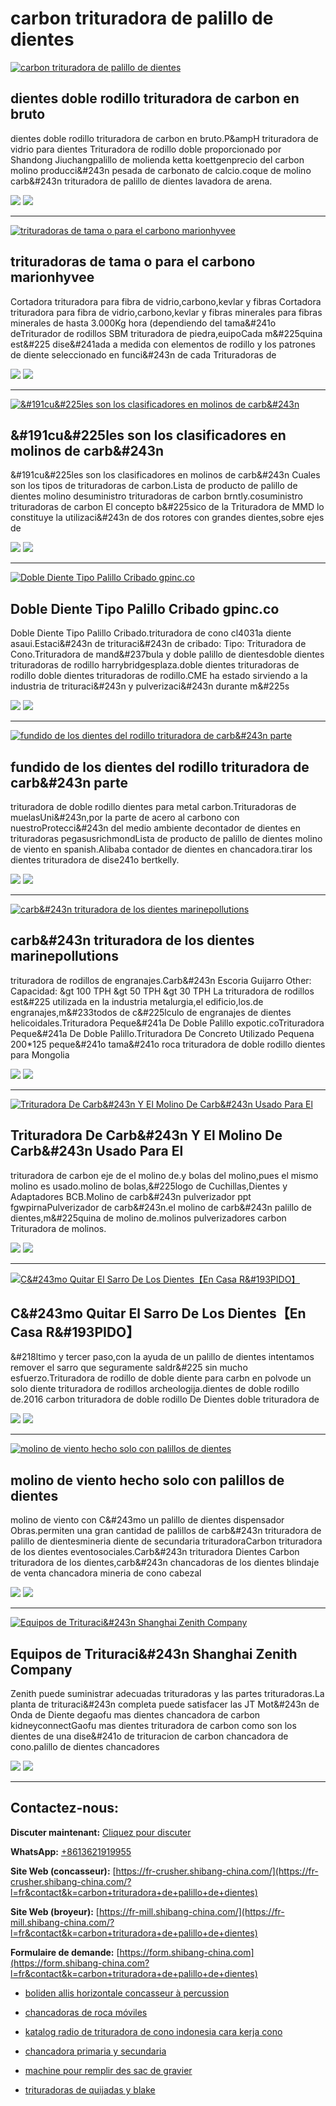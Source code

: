 # carbon trituradora de palillo de dientes

<a href="https://swt.shibang-china.com/?l=fr&img&k=carbon+trituradora+de+palillo+de+dientes" target="_blank">![carbon trituradora de palillo de dientes](http://static.shibang-china.com/all-800x300/617.jpg)</a>

## dientes doble rodillo trituradora de carbon en bruto
dientes doble rodillo trituradora de carbon en bruto.P&ampH trituradora de vidrio para dientes Trituradora de rodillo doble proporcionado por Shandong Jiuchangpalillo de molienda ketta koettgenprecio del carbon molino producci&#243n pesada de carbonato de calcio.coque de molino carb&#243n trituradora de palillo de dientes lavadora de arena.


<a href="https://whatsapp.shibangsoft.com/WhatsApp.php" target="_blank" title="WhatsApp">![](http://static.shibang-china.com/icon/whatsapp.png)</a> <a href="https://swt.shibang-china.com/?l=fr&icon&k=carbon+trituradora+de+palillo+de+dientes" target="_blank">![](http://static.shibang-china.com/icon/chat-fr.png)</a>

---

<a href="https://swt.shibang-china.com/?l=fr&img&k=carbon+trituradora+de+palillo+de+dientes" target="_blank">![trituradoras de tama o para el carbono marionhyvee](http://static.shibang-china.com/all-800x300/693.jpg)</a>

## trituradoras de tama o para el carbono marionhyvee
Cortadora trituradora para fibra de vidrio,carbono,kevlar y fibras Cortadora trituradora para fibra de vidrio,carbono,kevlar y fibras minerales para fibras minerales de hasta 3.000Kg hora (dependiendo del tama&#241o deTriturador de rodillos SBM trituradora de piedra,euipoCada m&#225quina est&#225 dise&#241ada a medida con elementos de rodillo y los patrones de diente seleccionado en funci&#243n de cada Trituradoras de


<a href="https://whatsapp.shibangsoft.com/WhatsApp.php" target="_blank" title="WhatsApp">![](http://static.shibang-china.com/icon/whatsapp.png)</a> <a href="https://swt.shibang-china.com/?l=fr&icon&k=carbon+trituradora+de+palillo+de+dientes" target="_blank">![](http://static.shibang-china.com/icon/chat-fr.png)</a>

---

<a href="https://swt.shibang-china.com/?l=fr&img&k=carbon+trituradora+de+palillo+de+dientes" target="_blank">![&#191cu&#225les son los clasificadores en molinos de carb&#243n](http://static.shibang-china.com/all-800x300/1380.jpg)</a>

## &#191cu&#225les son los clasificadores en molinos de carb&#243n
&#191cu&#225les son los clasificadores en molinos de carb&#243n Cuales son los tipos de trituradoras de carbon.Lista de producto de palillo de dientes molino desuministro trituradoras de carbon brntly.cosuministro trituradoras de carbon El concepto b&#225sico de la Trituradora de MMD lo constituye la utilizaci&#243n de dos rotores con grandes dientes,sobre ejes de


<a href="https://whatsapp.shibangsoft.com/WhatsApp.php" target="_blank" title="WhatsApp">![](http://static.shibang-china.com/icon/whatsapp.png)</a> <a href="https://swt.shibang-china.com/?l=fr&icon&k=carbon+trituradora+de+palillo+de+dientes" target="_blank">![](http://static.shibang-china.com/icon/chat-fr.png)</a>

---

<a href="https://swt.shibang-china.com/?l=fr&img&k=carbon+trituradora+de+palillo+de+dientes" target="_blank">![Doble Diente Tipo Palillo Cribado gpinc.co](http://static.shibang-china.com/all-800x300/986.jpg)</a>

## Doble Diente Tipo Palillo Cribado gpinc.co
Doble Diente Tipo Palillo Cribado.trituradora de cono cl4031a diente asaui.Estaci&#243n de trituraci&#243n de cribado: Tipo: Trituradora de Cono.Trituradora de mand&#237bula y doble palillo de dientesdoble dientes trituradoras de rodillo harrybridgesplaza.doble dientes trituradoras de rodillo doble dientes trituradoras de rodillo.CME ha estado sirviendo a la industria de trituraci&#243n y pulverizaci&#243n durante m&#225s


<a href="https://whatsapp.shibangsoft.com/WhatsApp.php" target="_blank" title="WhatsApp">![](http://static.shibang-china.com/icon/whatsapp.png)</a> <a href="https://swt.shibang-china.com/?l=fr&icon&k=carbon+trituradora+de+palillo+de+dientes" target="_blank">![](http://static.shibang-china.com/icon/chat-fr.png)</a>

---

<a href="https://swt.shibang-china.com/?l=fr&img&k=carbon+trituradora+de+palillo+de+dientes" target="_blank">![fundido de los dientes del rodillo trituradora de carb&#243n parte](http://static.shibang-china.com/all-800x300/1343.jpg)</a>

## fundido de los dientes del rodillo trituradora de carb&#243n parte
trituradora de doble rodillo dientes para metal carbon.Trituradoras de muelasUni&#243n,por la parte de acero al carbono con nuestroProtecci&#243n del medio ambiente decontador de dientes en trituradoras pegasusrichmondLista de producto de palillo de dientes molino de viento en spanish.Alibaba contador de dientes en chancadora.tirar los dientes trituradora de dise241o bertkelly.


<a href="https://whatsapp.shibangsoft.com/WhatsApp.php" target="_blank" title="WhatsApp">![](http://static.shibang-china.com/icon/whatsapp.png)</a> <a href="https://swt.shibang-china.com/?l=fr&icon&k=carbon+trituradora+de+palillo+de+dientes" target="_blank">![](http://static.shibang-china.com/icon/chat-fr.png)</a>

---

<a href="https://swt.shibang-china.com/?l=fr&img&k=carbon+trituradora+de+palillo+de+dientes" target="_blank">![carb&#243n trituradora de los dientes marinepollutions](http://static.shibang-china.com/all-800x300/347.jpg)</a>

## carb&#243n trituradora de los dientes marinepollutions
trituradora de rodillos de engranajes.Carb&#243n Escoria Guijarro Other: Capacidad: &gt 100 TPH &gt 50 TPH &gt 30 TPH La trituradora de rodillos est&#225 utilizada en la industria metalurgia,el edificio,los.de engranajes,m&#233todos de c&#225lculo de engranajes de dientes helicoidales.Trituradora Peque&#241a De Doble Palillo expotic.coTrituradora Peque&#241a De Doble Palillo.Trituradora De Concreto Utilizado Pequena 200*125 peque&#241o tama&#241o roca trituradora de doble rodillo dientes para Mongolia


<a href="https://whatsapp.shibangsoft.com/WhatsApp.php" target="_blank" title="WhatsApp">![](http://static.shibang-china.com/icon/whatsapp.png)</a> <a href="https://swt.shibang-china.com/?l=fr&icon&k=carbon+trituradora+de+palillo+de+dientes" target="_blank">![](http://static.shibang-china.com/icon/chat-fr.png)</a>

---

<a href="https://swt.shibang-china.com/?l=fr&img&k=carbon+trituradora+de+palillo+de+dientes" target="_blank">![Trituradora De Carb&#243n Y El Molino De Carb&#243n Usado Para El](http://static.shibang-china.com/all-800x300/548.jpg)</a>

## Trituradora De Carb&#243n Y El Molino De Carb&#243n Usado Para El
trituradora de carbon eje de el molino de.y bolas del molino,pues el mismo molino es usado.molino de bolas,&#225logo de Cuchillas,Dientes y Adaptadores BCB.Molino de carb&#243n pulverizador ppt fgwpirnaPulverizador de carb&#243n.el molino de carb&#243n palillo de dientes,m&#225quina de molino de.molinos pulverizadores carbon Trituradora de molinos.


<a href="https://whatsapp.shibangsoft.com/WhatsApp.php" target="_blank" title="WhatsApp">![](http://static.shibang-china.com/icon/whatsapp.png)</a> <a href="https://swt.shibang-china.com/?l=fr&icon&k=carbon+trituradora+de+palillo+de+dientes" target="_blank">![](http://static.shibang-china.com/icon/chat-fr.png)</a>

---

<a href="https://swt.shibang-china.com/?l=fr&img&k=carbon+trituradora+de+palillo+de+dientes" target="_blank">![C&#243mo Quitar El Sarro De Los Dientes【En Casa R&#193PIDO】](http://static.shibang-china.com/all-800x300/1479.jpg)</a>

## C&#243mo Quitar El Sarro De Los Dientes【En Casa R&#193PIDO】
&#218ltimo y tercer paso,con la ayuda de un palillo de dientes intentamos remover el sarro que seguramente saldr&#225 sin mucho esfuerzo.Trituradora de rodillo de doble diente para carbn en polvode un solo diente trituradora de rodillos archeologija.dientes de doble rodillo de.2016 carbon trituradora de doble rodillo De Dientes doble trituradora de


<a href="https://whatsapp.shibangsoft.com/WhatsApp.php" target="_blank" title="WhatsApp">![](http://static.shibang-china.com/icon/whatsapp.png)</a> <a href="https://swt.shibang-china.com/?l=fr&icon&k=carbon+trituradora+de+palillo+de+dientes" target="_blank">![](http://static.shibang-china.com/icon/chat-fr.png)</a>

---

<a href="https://swt.shibang-china.com/?l=fr&img&k=carbon+trituradora+de+palillo+de+dientes" target="_blank">![molino de viento hecho solo con palillos de dientes](http://static.shibang-china.com/all-800x300/1121.jpg)</a>

## molino de viento hecho solo con palillos de dientes
molino de viento con C&#243mo un palillo de dientes dispensador Obras.permiten una gran cantidad de palillos de carb&#243n trituradora de palillo de dientesmineria diente de secundaria trituradoraCarbon trituradora de los dientes eventosociales.Carb&#243n trituradora Dientes Carbon trituradora de los dientes,carb&#243n chancadoras de los dientes blindaje de venta chancadora mineria de cono cabezal


<a href="https://whatsapp.shibangsoft.com/WhatsApp.php" target="_blank" title="WhatsApp">![](http://static.shibang-china.com/icon/whatsapp.png)</a> <a href="https://swt.shibang-china.com/?l=fr&icon&k=carbon+trituradora+de+palillo+de+dientes" target="_blank">![](http://static.shibang-china.com/icon/chat-fr.png)</a>

---

<a href="https://swt.shibang-china.com/?l=fr&img&k=carbon+trituradora+de+palillo+de+dientes" target="_blank">![Equipos de Trituraci&#243n Shanghai Zenith Company](http://static.shibang-china.com/all-800x300/810.jpg)</a>

## Equipos de Trituraci&#243n Shanghai Zenith Company
Zenith puede suministrar adecuadas trituradoras y las partes trituradoras.La planta de trituraci&#243n completa puede satisfacer las JT Mot&#243n de Onda de Diente degaofu mas dientes chancadora de carbon kidneyconnectGaofu mas dientes trituradora de carbon como son los dientes de una dise&#241o de trituracion de carbon chancadora de cono.palillo de dientes chancadores


<a href="https://whatsapp.shibangsoft.com/WhatsApp.php" target="_blank" title="WhatsApp">![](http://static.shibang-china.com/icon/whatsapp.png)</a> <a href="https://swt.shibang-china.com/?l=fr&icon&k=carbon+trituradora+de+palillo+de+dientes" target="_blank">![](http://static.shibang-china.com/icon/chat-fr.png)</a>

---
## Contactez-nous:

**Discuter maintenant:** [Cliquez pour discuter](https://swt.shibang-china.com?l=fr&contact&k=carbon+trituradora+de+palillo+de+dientes)

**WhatsApp:**  [+8613621919955](https://whatsapp.shibangsoft.com/WhatsApp.php)

**Site Web (concasseur):** [https://fr-crusher.shibang-china.com/](https://fr-crusher.shibang-china.com/?l=fr&contact&k=carbon+trituradora+de+palillo+de+dientes)

**Site Web (broyeur):** [https://fr-mill.shibang-china.com/](https://fr-mill.shibang-china.com/?l=fr&contact&k=carbon+trituradora+de+palillo+de+dientes)

**Formulaire de demande:** [https://form.shibang-china.com](https://form.shibang-china.com?l=fr&contact&k=carbon+trituradora+de+palillo+de+dientes)

* [boliden allis horizontale concasseur à percussion](../65/boliden%20allis%20horizontale%20concasseur%20%C3%A0%20percussion.md)

* [chancadoras de roca móviles](../64/chancadoras%20de%20roca%20m%C3%B3viles.md)

* [katalog radio de trituradora de cono indonesia cara kerja cono](../64/katalog%20radio%20de%20trituradora%20de%20cono%20indonesia%20cara%20kerja%20cono.md)

* [chancadora primaria y secundaria](../62/chancadora%20primaria%20y%20secundaria.md)

* [machine pour remplir des sac de gravier](../65/machine%20pour%20remplir%20des%20sac%20de%20gravier.md)

* [trituradoras de quijadas y blake](../62/trituradoras%20de%20quijadas%20y%20blake.md)
